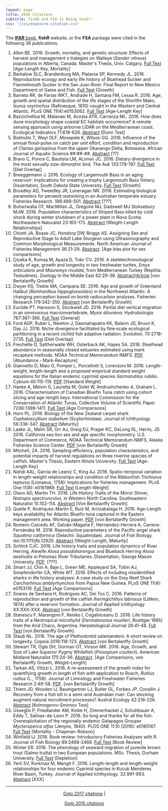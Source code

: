 ```yaml
---
layout: page
title: 2016 Citations
subtitle: fishR and FSA is Being Used!!
css: "/css/exposure-citation.css"
---
```


The [**IFAR** book](http://derekogle.com/IFAR/), **fishR** website, or the **FSA** package were cited in the following <span id="contact-div">36</span> publications.

1. Allen BE. 2016. Growth, mortality, and genetic structure: Effects of harvest and management s
trategies on Walleye (*Sander vitreus*) populations in Alberta, Canada. Master's Thesis, Univ. Calgary. [Full Text](http://theses.ucalgary.ca/jspui/bitstream/11023/3004/3/ucalgary_2016_allen_brandon.pdf) [Age-Length Key, Mortality]
1. Barkalow SLC, Brandenburg MA, Platania SP, Kennedy JL. 2016. Reproductive ecoogy and early life history of Bluehead Sucker and Flannelmouth Sucker in the San Juan River. Final Report to New Mexico Department of Game and Fish. [Full Text](http://www.wildlife.state.nm.us/download/conservation/share-with-wildlife/reports/2015/Reproductive-Ecology-and-Early-Life-History-of-Bluehead-Sucker-and-Flannelmouth-Sucker-in-San-Juan-River-_-American-Southwest-Ichthyological.pdf) [Growth]
1. Barreto RR, de Farias WKT, Andrade H, Santana FM, Lessa R. 2016. Age, growth and spatial distribution of the life stages of the Shortfin Mako, *Isurus oxyrinchus* (Rafinesque, 1810) caught in the Western and Central Atlantic. PLoS ONE 11(4):e0153062. [Full Text](http://journals.plos.org/plosone/article?id=10.1371/journal.pone.0153062) [Age-Length Key]
1. Bazzichettoa M, Malavasi M, Acosta ATR, Carranza ML. 2016. How does dune morphology shape coastal EC habitats occurrence? A remote sensing approach using airborne LiDAR on the Mediterranean coast. Ecological Indicators 71:618-626. [Abstract](http://www.sciencedirect.com/science/article/pii/S1470160X16304435) [Dunn Test]
1. Bokhutlo T, Weyl OLF, Mosepele K, Wilson GG. 2016. Influence of the annual flood-pulse on catch per unit effort, condition and reproduction of *Clarias gariepinus* from the upper Okavango Delta, Botswana. African Journal of Aquatic Science ##:##-##. [Abstract](http://www.tandfonline.com/doi/abs/10.2989/16085914.2016.1138279) [??]
1. Bravo C, Ponce C, Bautista LM, ALonso JC. 2016. Dietary divergence in the most sexually size-dimorphic bird. The Auk 133:178-197. [Full Text](https://www.researchgate.net/profile/Carolina_Bravo/publication/293013732_Dietary_divergence_in_the_most_sexually_size-dimorphic_bird/links/56fd098308aeb723f15d4d2c.pdf) [Diet Overlap]
1. Breeggemann J. 2016. Ecology of Largemouth Bass in an aging reservoir: Implications for creating a trophy Largemouth Bass fishery. Dissertation, South Dakota State University. [Full Text](http://openprairie.sdstate.edu/cgi/viewcontent.cgi?article=2069&context=etd) [Growth]
1. Broadley AD, Tweedley JR, Loneragan NR. 2016. Estimating biological parameters for penaeid restocking in an Australian temperate estuary. Fisheries Research. 186:488-501. [Abstract](http://www.sciencedirect.com/science/article/pii/S0165783616303009) [???]
1. Buhariwalla CF, MacMillan JL, Gregoire MJ, Dadswell MJ Stoksebury MJW. 2016. Population characteristics of Striped Bass killed by cold shock during winter shutdown of a power plant in Nova Scotia. Northeastern Naturalist 23:163-173. [Abstract](http://www.bioone.org/doi/abs/10.1656/045.023.0113) [Weight-Length Relationships]
1. Chiotti JA, Boase JC, Hondorp DW, Briggs AS. Assigning Sex and Reproductive Stage to Adult Lake Sturgeon using Ultrasonography and Common Morphological Measurements. North American Journal of Fisheries Management 36:21-29. [Abstract](http://www.tandfonline.com/doi/abs/10.1080/02755947.2015.1103823). [Age bias plot for sex comparisons]
1. Çiçeka K, Kumaş M, Ayaza D, Tokc CV. 2016. A skeletochronological study of age, growth and longevity in two freshwater turtles, *Emys orbicularis* and *Mauremys rivulata*, from Mediterranean Turkey (Reptilia: Testudines). Zoology in the Middle East 62:29-38. [Abstract](http://www.tandfonline.com/doi/abs/10.1080/09397140.2016.1144277)/[Article](https://www.researchgate.net/publication/293827479_A_skeletochronological_study_of_age_growth_and_longevity_in_two_freshwater_turtles_Emys_orbicularis_and_Mauremys_rivulata_from_Mediterranean_Turkey_Reptilia_Testudines) [von Bertalanffy Growth]
1. Dwyer KS, Treble MA, Campana SE. 2016. Age and growth of Greenland Halibut (*Reinhardtius hippoglossoides*) in the Northwest Atlantic: A changing perception based on bomb radiocarbon analyses. Fisheries Research 179:342-350. [Abstract](http://www.sciencedirect.com/science/article/pii/S0165783616300169) [von Bertalanffy Growth]
1. Euclide PT, Hansson S, Stockwell JD. 2016. Partial diel vertical migration in an omnivorous macroinvertebrate, *Mysis diluviana*. Hydrobiologia 787:387-396. [Full Text](http://link.springer.com/article/10.1007/s10750-016-2982-5) [General]
1. Ford AGP, Ruber L, Newton J, Dasmahapatra KK, Balarin JD, Bruun K, Day JJ. 2016. Niche divergence facilitated by fine‐scale ecological partitioning in a recent cichlid fish adaptive radiation. Evolution. 70:2718-2735. [Full Text](http://onlinelibrary.wiley.com/doi/10.1111/evo.13072/pdf) [Diet Overlap]
1. Frechette D, Sattherwaite WH, Osterback AK, Hayes SA. 2016. Steelhead abundance in seasonally closed estuaries estimated using mark recapture methods. NOAA Technical Memorandum NMFS. [PDF](https://www.researchgate.net/profile/William_Satterthwaite/publication/299657318_Steelhead_abundance_in_seasonally_closed_estuaries_estimated_using_mark_recapture_methods/links/5703e62708ae13eb88b683e1.pdf) [Abundance - Mark-Recapture] 
1. Giannetto D, Maio G, Pompei L, Porcellotti S, Lorenzoni M. 2016. Length-weight, length-length and a proposed empirical standard weight equations for the Italian endemic cyprinid species *Sarmarutilus rubilio*. Cybium 40:115-119. [PDF](https://www.researchgate.net/profile/Daniela_Giannetto/publication/303278340_Length-weight_length-length_and_a_proposed_empirical_standard_weight_equations_for_the_Italian_endemic_cyprinid_species_Sarmarutilus_rubilio/links/573ad3dc08ae9ace840e09a1.pdf)  [Standard Weight]
1. Hanke A, Melvin G, Lauretta M, Golet W, Andrushchenko A, Graham L. 2016. Characterisation of Canadian Bluefin Tuna catch using cohort slicing and age-length keys. International Commission for the Conservation of Atlantic Tunas, Collective Volume of Scientific Paper 72(6):1398-1411. [Full Text](https://www.iccat.int/Documents/CVSP/CV072_2016/n_6/CV072061398.pdf) [Age Comparisons]
1. Horn PL. 2016. Biology of the New Zealand carpet shark *Cephaloscyllium isabellum* (Scyliorhinidae). Journal of Ichthyology 56:336-347. [Abstract](http://link.springer.com/article/10.1134/S0032945216030048) [Maturity]
1. Laake JL, Melin SR, Orr AJ, Greig DJ, Prager KC, DeLong RL, Harris, JD. 2016. California sea lion sex and age specific morphometry. U.S. Department of Commerce, NOAA Technical Memorandum NMFS, Alaska Fisheries Science Center. [PDF](http://www.afsc.noaa.gov/Publications/AFSC-TM/NOAA-TM-AFSC-312.pdf)  [von Bertalanffy Growth]
1. Mitchell, ZA. 2016. Sampling efficiency, population characteristics, and potential impacts of harvest regulations on three riverine species of catfish. Master's Thesis, Eastern Illinois University. [Full Text](http://thekeep.eiu.edu/cgi/viewcontent.cgi?article=3492&context=theses) [Age-Length Key]
1. Nahdi AAL, Garcia de Leaniz C, King AJ. 2016. Spatio-temporal variation in length-weight relationships and condition of the Ribbonfish *Trichiurus lepturus* (Linnaeus, 1758): Implications for fisheries management. PLoS One 11(8): e0161989. [Full Text](http://journals.plos.org/plosone/article?id=10.1371/journal.pone.0161989) [Length-Weight]
1. Olson AD, Martin TH. 2016. Life History Traits of the Mirror Shiner, *Notropis spectrunculus*, in Western North Carolina. Southeastern Naturalist 15:102-114. [Abstract](http://www.bioone.org/doi/abs/10.1656/058.015.0108) [Von Bertalanffy Growth]
1. Quelle P, Rodriquez-Martin E, Ruiz M, Arrizabalaga H. 2016. Age-Length keys availability for Atlantic Bluefin tuna captured in the Eastern management area. Working paper. [PDF](https://www.researchgate.net/publication/311724863_Age-Length_keys_avilability_for_Atlantic_Bluefin_tuna_captured_in_the_Eastern_management_area) [von Bertalanffy Growth]
1. Romero-Caicedo AF, Galván-Magaña F, Hernández-Herrera A, Carrera-Fernández M. 2016. Reproductive parameters of the Pacific angel shark *Squatina californica* (Selachii: Squatinidae). Journal of Fish Biology. doi:10.1111/jfb.12920. [Abstract](http://onlinelibrary.wiley.com/doi/10.1111/jfb.12920/full) [Weight-Length, Maturity]
1. Schlick CJC. 2016. Life history traits and population dynamics of River Herring, Alewife *Alosa pseudoharengus* and Blueback Herring *Alosa aestivalis* in Potomac River Tributaries. Dissertation, George Mason University. [PDF](http://search.proquest.com/openview/f8cdd1beebe188b4751776c58611a79e/1?pq-origsite=gscholar&cbl=18750&diss=y). [???]
1. Smart JJ, Chin A, Baje L, Green ME, Appleyard SA, Tobin AJ, Simpfendorfer CA, White WT. 2016. Effects of including misidentified sharks in life history analyses: A case study on the Grey Reef Shark *Carcharhinus amblyrhynchos* from Papua New Guinea. PLoS ONE 11(4): e0153116. [Full Text](http://journals.plos.org/plosone/article?id=10.1371/journal.pone.0153116) [Age Comparisons]
1. Soares de Santana H, Rodrigues AC, Dei Tos C. 2016. Patterns of reproduction and growth of the catfish *Iheringichthys labrosus* (Lütken, 1874) after a reservoir formation. Journal of Applied Ichthyology XX:XXX-XXX. [Abstract](http://onlinelibrary.wiley.com/doi/10.1111/jai.13059/abstract;jsessionid=55A28F85C697F3BE7C4F8720364F8D77.f04t04) [von Bertalanffy Growth]
1. Stanescu F, Marangoni F, Reinko I, Cogalniceanu D. 2016. Life history traits of a Neotropical microhylid (*Dermatonotus muelleri*, Boettger 1885) from the Arid Chaco, Argentina. Herpetological Journal 26:41-48. [Full Text](http://www.ingentaconnect.com/content/bhs/thj/2016/00000026/00000001/art00006?crawler=true) [von Bertalanffy Growth]
1. Staub NL. 2016. The age of Plethodontid salamanders: A short review on longevity. Copeia 2016:118-123. [Abstract](http://www.asihcopeiaonline.org/doi/abs/10.1643/OT-14-200) [von Bertalanffy Growth] 
1. Stewart TR, Ogle DH, Gorman OT, Vinson MR. 2016. Age, Growth, and Size of Lake Superior Pygmy Whitefish (*Prosopium coulterii*). American Midland Naturalist 175:24-36. [Abstract](http://www.bioone.org/doi/10.1674/amid-175-01-24-36.1). [Age Comparisons, von Bertalanffy Growth, Weight-Length]
1. Tarkan AS, Vilizzi L. 2016. A re-assessment of the growth index for quantifying growth in length of fish with application to Roach, *Rutilus rutilus* (L., 1758). Journal of Limnology and Freshwater Fisheries Research 2:49-58. [PDF](http://scholar.google.com/scholar_url?url=http://www.limnofish.org/article/download/5000127509/5000163990&hl=en&sa=X&scisig=AAGBfm2aCE3ZOH8I5CRXS40YGWKezUigDQ&nossl=1&oi=scholaralrt). [von Bertalanffy Growth]
1. Thiem JD, Wooden IJ, Baumgartner LJ, Butler GL, Forbes JP, Conallin J. Recovery from a fish kill in a semi-arid Australian river: Can stocking augment natural recruitment processes? Austral Ecology 42:218-226. [Abstract](http://onlinelibrary.wiley.com/doi/10.1111/aec.12424/full)  [Kolmogorov-Smirnov Test]
1. Usseglio P, Friedlander AM, Koike H, Zimmerhackel J, Schuhbauer A, Eddy T, Salinas-de-Leon P. 2016. So long and thanks for all the fish: Overexploitation of the regionally endemic Galapagos Grouper *Mycteroperca olfax* (Jenyns, 1840). PLOS ONE 11.10 (2016): e0165167. [Full Text](http://journals.plos.org/plosone/article?id=10.1371/journal.pone.0165167) [Mortality - Chapman-Robson]
1. Winfield IJ. 2016. Book review: Introductory Fisheries Analyses with R. Journal of Fish Biology 89:2468-2469. [Full Text](http://derekogle.com/IFAR/reviews/Winfield-2016-Journal_of_Fish_Biology.pdf) [Book Review] 
1. Winter ER. 2016. The phenology of seaward migration of juvenile brown trout (Salmo trutta) in two European populations. MSc. Thesis, Durham University. [Full Text](http://etheses.dur.ac.uk/11544) [Depletion]
1. Yerli SV, Korkmaz M, Mangit F. 2016. Length-length and length-weight relationships for four endemic Cyprinid species in Kucuk Menderes River Basin, Turkey. Journal of Applied Ichthyology. 32:991-993. [Abstract](http://onlinelibrary.wiley.com/doi/10.1111/jai.13133/abstract) [XXX]

-----
<p style="text-align: center;"><a href="exposure-citations17.html">Goto 2017 citations</a> | <p style="text-align: center;"><a href="exposure-citations15.html">Goto 2015 citations</a></p>
